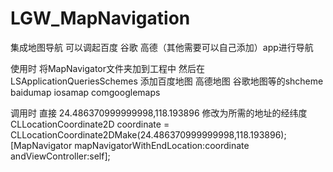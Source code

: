 # LGW_MapNavigation
集成地图导航 可以调起百度 谷歌 高德（其他需要可以自己添加）app进行导航

使用时 将MapNavigator文件夹加到工程中
然后在LSApplicationQueriesSchemes 添加百度地图 高德地图 谷歌地图等的shcheme   baidumap iosamap comgooglemaps

调用时 直接
24.486370999999998,118.193896 修改为所需的地址的经纬度
    CLLocationCoordinate2D coordinate = CLLocationCoordinate2DMake(24.486370999999998,118.193896);
    [MapNavigator mapNavigatorWithEndLocation:coordinate andViewController:self];
